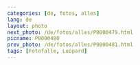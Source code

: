 ```yaml
---
categories: [de, fotos, alles]
lang: de
layout: photo
next_photo: /de/fotos/alles/P0000479.html
picname: P0000480
prev_photo: /de/fotos/alles/P0000481.html
tags: [Fotofalle, Leopard]
---
```

